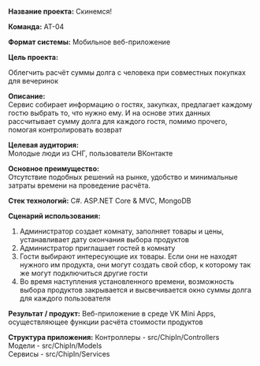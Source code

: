 <b>Название проекта:</b> Скинемся!

<b>Команда:</b> АТ-04

<b>Формат системы:</b> 
Мобильное веб-приложение

<b>Цель проекта:</b>  

Облегчить расчёт суммы долга с человека при совместных покупках для вечеринок

<b>Описание:</b>  
Сервис собирает информацию о гостях, закупках, предлагает каждому гостю выбрать то, что нужно ему. И на основе этих данных рассчитывает сумму долга для каждого гостя,
помимо прочего, помогая контролировать возврат

<b>Целевая аудитория:</b>  
Молодые люди из СНГ, пользователи ВКонтакте

<b>Основное преимущество:</b>  
Отсутствие подобных решений на рынке, удобство и минимальные затраты времени на проведение расчёта.

<b>Стек технологий:</b> 
C#. ASP.NET Core & MVC, MongoDB

<b>Сценарий использования:</b>  
1. Администратор создает комнату, заполняет товары и цены, устанавливает дату окончания выбора продуктов
2. Администратор приглашает гостей в комнату
3. Гости выбирают интересующие их товары. Если они не находят нужного им продукта, они могут создать свой сбор, к которому так же могут подключиться другие гости
4. Во время наступления установленного времени, возможность выбора продуктов закрывается и высвечивается окно суммы долга для каждого пользователя

<b>Результат / продукт:</b> 
Веб-приложение в среде VK Mini Apps, осуществляющее функции расчёта стоимости продуктов

<b>Структура приложения:</b> 
Контроллеры - src/ChipIn/Controllers<br>
Модели - src/ChipIn/Models<br>
Сервисы - src/ChipIn/Services
